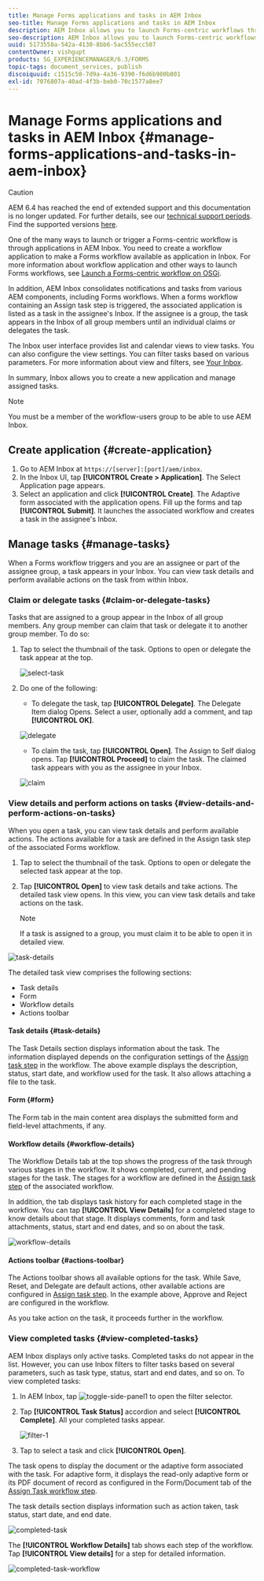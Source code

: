 ```yaml
---
title: Manage Forms applications and tasks in AEM Inbox
seo-title: Manage Forms applications and tasks in AEM Inbox
description: AEM Inbox allows you to launch Forms-centric workflows through submitting applications and manage tasks.
seo-description: AEM Inbox allows you to launch Forms-centric workflows through submitting applications and manage tasks.
uuid: 5173558a-542a-4130-8bb6-5ac555ecc507
contentOwner: vishgupt
products: SG_EXPERIENCEMANAGER/6.3/FORMS
topic-tags: document_services, publish
discoiquuid: c1515c58-7d9a-4a36-9390-f6d6b980b801
exl-id: 7076807a-40ad-4f3b-beb0-70c1577a8ee7
---
```

# Manage Forms applications and tasks in AEM Inbox {#manage-forms-applications-and-tasks-in-aem-inbox}

>[!CAUTION]
>
>AEM 6.4 has reached the end of extended support and this documentation is no longer updated. For further details, see our [technical support periods](https://helpx.adobe.com/support/programs/eol-matrix.html). Find the supported versions [here](https://experienceleague.adobe.com/docs/).

One of the many ways to launch or trigger a Forms-centric workflow is through applications in AEM Inbox. You need to create a workflow application to make a Forms workflow available as application in Inbox. For more information about workflow application and other ways to launch Forms workflows, see [Launch a Forms-centric workflow on OSGi](/help/forms/using/aem-forms-workflow.md#launch).

In addition, AEM Inbox consolidates notifications and tasks from various AEM components, including Forms workflows. When a forms workflow containing an Assign task step is triggered, the associated application is listed as a task in the assignee's Inbox. If the assignee is a group, the task appears in the Inbox of all group members until an individual claims or delegates the task.

The Inbox user interface provides list and calendar views to view tasks. You can also configure the view settings. You can filter tasks based on various parameters. For more information about view and filters, see [Your Inbox](/help/sites-authoring/inbox.md).

In summary, Inbox allows you to create a new application and manage assigned tasks.

>[!NOTE]
>
>You must be a member of the workflow-users group to be able to use AEM Inbox.

## Create application {#create-application}

1. Go to AEM Inbox at `https://[server]:[port]/aem/inbox`.
1. In the Inbox UI, tap **[!UICONTROL Create > Application]**. The Select Application page appears.
1. Select an application and click **[!UICONTROL Create]**. The Adaptive form associated with the application opens. Fill up the forms and tap **[!UICONTROL Submit]**. It launches the associated workflow and creates a task in the assignee's Inbox.

## Manage tasks {#manage-tasks}

When a Forms workflow triggers and you are an assignee or part of the assignee group, a task appears in your Inbox. You can view task details and perform available actions on the task from within Inbox.

### Claim or delegate tasks {#claim-or-delegate-tasks}

Tasks that are assigned to a group appear in the Inbox of all group members. Any group member can claim that task or delegate it to another group member. To do so:

1. Tap to select the thumbnail of the task. Options to open or delegate the task appear at the top. 

   ![select-task](assets/select-task.png)

1. Do one of the following:

    * To delegate the task, tap **[!UICONTROL Delegate]**. The Delegate Item dialog Opens. Select a user, optionally add a comment, and tap **[!UICONTROL OK]**.

   ![delegate](assets/delegate.png)

    * To claim the task, tap **[!UICONTROL Open]**. The Assign to Self dialog opens. Tap **[!UICONTROL Proceed]** to claim the task. The claimed task appears with you as the assignee in your Inbox.

   ![claim](assets/claim.png)

### View details and perform actions on tasks {#view-details-and-perform-actions-on-tasks}

When you open a task, you can view task details and perform available actions. The actions available for a task are defined in the Assign task step of the associated Forms workflow.

1. Tap to select the thumbnail of the task. Options to open or delegate the selected task appear at the top. 
1. Tap **[!UICONTROL Open]** to view task details and take actions. The detailed task view opens. In this view, you can view task details and take actions on the task.

   >[!NOTE]
   >
   >If a task is assigned to a group, you must claim it to be able to open it in detailed view.

![task-details](assets/task-details.png)

The detailed task view comprises the following sections:

* Task details
* Form
* Workflow details
* Actions toolbar

#### Task details {#task-details}

The Task Details section displays information about the task. The information displayed depends on the configuration settings of the [Assign task step](/help/sites-developing/workflows-step-ref.md) in the workflow. The above example displays the description, status, start date, and workflow used for the task. It also allows attaching a file to the task.

#### Form {#form}

The Form tab in the main content area displays the submitted form and field-level attachments, if any.

#### Workflow details {#workflow-details}

The Workflow Details tab at the top shows the progress of the task through various stages in the workflow. It shows completed, current, and pending stages for the task. The stages for a workflow are defined in the [Assign task step](/help/sites-developing/workflows-step-ref.md) of the associated workflow.

In addition, the tab displays task history for each completed stage in the workflow. You can tap **[!UICONTROL View Details]** for a completed stage to know details about that stage. It displays comments, form and task attachments, status, start and end dates, and so on about the task.

![workflow-details](assets/workflow-details.png) 

#### Actions toolbar {#actions-toolbar}

The Actions toolbar shows all available options for the task. While Save, Reset, and Delegate are default actions, other available actions are configured in [Assign task step](/help/sites-developing/workflows-step-ref.md). In the example above, Approve and Reject are configured in the workflow.

As you take action on the task, it proceeds further in the workflow.

### View completed tasks {#view-completed-tasks}

AEM Inbox displays only active tasks. Completed tasks do not appear in the list. However, you can use Inbox filters to filter tasks based on several parameters, such as task type, status, start and end dates, and so on. To view completed tasks:

1. In AEM Inbox, tap ![toggle-side-panel1](assets/toggle-side-panel1.png) to open the filter selector.
1. Tap **[!UICONTROL Task Status]** accordion and select **[!UICONTROL Complete]**. All your completed tasks appear.

   ![filter-1](assets/filter-1.png)

1. Tap to select a task and click **[!UICONTROL Open]**.

The task opens to display the document or the adaptive form associated with the task. For adaptive form, it displays the read-only adaptive form or its PDF document of record as configured in the Form/Document tab of the [Assign Task workflow step](/help/sites-developing/workflows-step-ref.md).

The task details section displays information such as action taken, task status, start date, and end date.

![completed-task](assets/completed-task.png)

The **[!UICONTROL Workflow Details]** tab shows each step of the workflow. Tap **[!UICONTROL View details]** for a step for detailed information.

![completed-task-workflow](assets/completed-task-workflow.png)
